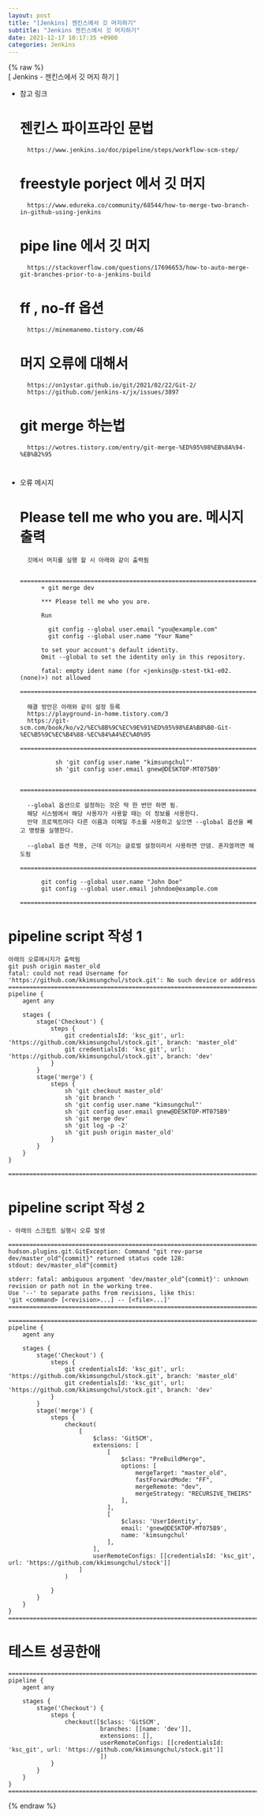 ```yaml
---  
layout: post  
title: "[Jenkins] 젠킨스에서 깃 머지하기"  
subtitle: "Jenkins 젠킨스에서 깃 머지하기"  
date: 2021-12-17 10:17:35 +0900  
categories: Jenkins  
---  
```

{% raw %}  
[ Jenkins - 젠킨스에서 깃 머지 하기 ]  
  
- 참고 링크  
	# 젠킨스 파이프라인 문법  
		https://www.jenkins.io/doc/pipeline/steps/workflow-scm-step/  
  
	# freestyle porject 에서 깃 머지  
		https://www.edureka.co/community/68544/how-to-merge-two-branch-in-github-using-jenkins  
  
	# pipe line 에서 깃 머지  
		https://stackoverflow.com/questions/17696653/how-to-auto-merge-git-branches-prior-to-a-jenkins-build  
  
	# ff , no-ff 옵션  
		https://minemanemo.tistory.com/46  
  
	# 머지 오류에 대해서  
		https://on1ystar.github.io/git/2021/02/22/Git-2/  
		https://github.com/jenkins-x/jx/issues/3897  
  
	# git merge 하는법  
		https://wotres.tistory.com/entry/git-merge-%ED%95%98%EB%8A%94-%EB%B2%95  
  
	#  
  
- 오류 메시지  
  
	# Please tell me who you are. 메시지 출력  
  
		깃에서 머지를 실행 할 시 아래와 같이 출력됨  
  
			====================================================================================================  
			+ git merge dev  
  
			*** Please tell me who you are.  
  
			Run  
  
			  git config --global user.email "you@example.com"  
			  git config --global user.name "Your Name"  
  
			to set your account's default identity.  
			Omit --global to set the identity only in this repository.  
  
			fatal: empty ident name (for <jenkins@p-stest-tk1-e02.(none)>) not allowed  
			====================================================================================================  
  
		해결 방안은 아래와 같이 설정 등록  
		https://playground-in-home.tistory.com/3  
		https://git-scm.com/book/ko/v2/%EC%8B%9C%EC%9E%91%ED%95%98%EA%B8%B0-Git-%EC%B5%9C%EC%B4%88-%EC%84%A4%EC%A0%95  
			====================================================================================================  
  
				sh 'git config user.name "kimsungchul"'  
				sh 'git config user.email gnew@DESKTOP-MT075B9'  
  
			====================================================================================================  
  
		--global 옵션으로 설정하는 것은 딱 한 번만 하면 됨.  
		해당 시스템에서 해당 사용자가 사용할 때는 이 정보를 사용한다.  
		만약 프로젝트마다 다른 이름과 이메일 주소를 사용하고 싶으면 --global 옵션을 빼고 명령을 실행한다.  
  
		--global 옵션 적용, 근데 이거는 글로벌 설정이라서 사용하면 안댐. 혼자쓸꺼면 해도됨  
			====================================================================================================  
  
			git config --global user.name "John Doe"  
			git config --global user.email johndoe@example.com  
			====================================================================================================  
  
# pipeline script 작성 1  
	아래의 오류메시지가 출력됨  
	git push origin master_old  
	fatal: could not read Username for 'https://github.com/kkimsungchul/stock.git': No such device or address  
	====================================================================================================  
	pipeline {  
		agent any  
  
		stages {  
			stage('Checkout') {  
				steps {  
					git credentialsId: 'ksc_git', url: 'https://github.com/kkimsungchul/stock.git', branch: 'master_old'  
					git credentialsId: 'ksc_git', url: 'https://github.com/kkimsungchul/stock.git', branch: 'dev'  
				}  
			}  
			stage('merge') {  
				steps {  
					sh 'git checkout master_old'  
					sh 'git branch '  
					sh 'git config user.name "kimsungchul"'  
					sh 'git config user.email gnew@DESKTOP-MT075B9'  
					sh 'git merge dev'  
					sh 'git log -p -2'  
					sh 'git push origin master_old'  
				}  
			}  
		}  
	}  
  
	====================================================================================================  
  
# pipeline script 작성 2  
  
	- 아래의 스크립트 실행시 오류 발생  
  
	====================================================================================================  
	hudson.plugins.git.GitException: Command "git rev-parse dev/master_old^{commit}" returned status code 128:  
	stdout: dev/master_old^{commit}  
  
	stderr: fatal: ambiguous argument 'dev/master_old^{commit}': unknown revision or path not in the working tree.  
	Use '--' to separate paths from revisions, like this:  
	'git <command> [<revision>...] -- [<file>...]'  
	====================================================================================================  
  
	====================================================================================================  
	pipeline {  
		agent any  
  
		stages {  
			stage('Checkout') {  
				steps {  
					git credentialsId: 'ksc_git', url: 'https://github.com/kkimsungchul/stock.git', branch: 'master_old'  
					git credentialsId: 'ksc_git', url: 'https://github.com/kkimsungchul/stock.git', branch: 'dev'  
				}  
			}  
			stage('merge') {  
				steps {  
					checkout(  
						[  
							$class: 'GitSCM',  
							extensions: [  
								[  
									$class: "PreBuildMerge",  
									options: [  
										mergeTarget: "master_old",  
										fastForwardMode: "FF",  
										mergeRemote: "dev",  
										mergeStrategy: "RECURSIVE_THEIRS"  
									],  
								],  
								[  
									$class: 'UserIdentity',  
									email: 'gnew@DESKTOP-MT075B9',  
									name: 'kimsungchul'  
								],  
							],  
							userRemoteConfigs: [[credentialsId: 'ksc_git', url: 'https://github.com/kkimsungchul/stock']]  
						]  
					)  
  
				}  
			}  
		}  
	}  
	====================================================================================================  
  
# 테스트 성공한애  
  
	====================================================================================================  
	pipeline {  
		agent any  
  
		stages {  
			stage('Checkout') {  
				steps {  
					checkout([$class: 'GitSCM',  
							  branches: [[name: 'dev']],  
							  extensions: [],  
							  userRemoteConfigs: [[credentialsId: 'ksc_git', url: 'https://github.com/kkimsungchul/stock.git']]  
							  ])  
				}  
			}  
		}  
	}  
	====================================================================================================  
{% endraw %}